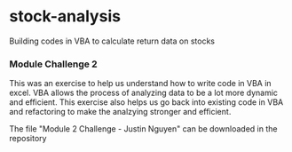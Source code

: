# stock-analysis
Building codes in VBA to calculate return data on stocks
### Module Challenge 2
This was an exercise to help us understand how to write code in VBA in excel.  VBA allows the process of analyzing data to be a lot more dynamic and efficient.  This exercise also helps us go back into existing code in VBA and refactoring to make the analzying stronger and efficient.

The file "Module 2 Challenge - Justin Nguyen" can be downloaded in the repository
